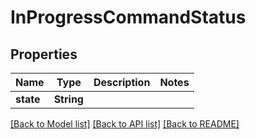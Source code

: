 # InProgressCommandStatus

## Properties

Name | Type | Description | Notes
------------ | ------------- | ------------- | -------------
**state** | **String** |  | 

[[Back to Model list]](../README.md#documentation-for-models) [[Back to API list]](../README.md#documentation-for-api-endpoints) [[Back to README]](../README.md)


